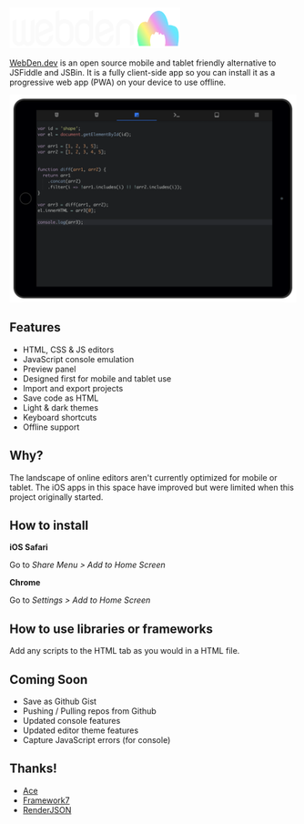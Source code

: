 
<a href="https://webden.dev/landing" target="_blank"><img src="landing/img/brand.png" width="300px" alt="WebDen"/></a>

[WebDen.dev](https://webden.dev) is an open source mobile and tablet friendly alternative to JSFiddle and JSBin.
It is a fully client-side app so you can install it as a progressive web app (PWA) on
your device to use offline.

![WebDen Screenshot](landing/img/ipad-1.png)


## Features

* HTML, CSS & JS editors
* JavaScript console emulation
* Preview panel
* Designed first for mobile and tablet use
* Import and export projects
* Save code as HTML
* Light & dark themes
* Keyboard shortcuts
* Offline support

## Why?

The landscape of online editors aren't currently optimized for mobile or tablet. The iOS apps
in this space have improved but were limited when this project originally started.


## How to install

**iOS Safari**

Go to *Share Menu > Add to Home Screen*

**Chrome**

Go to *Settings > Add to Home Screen*


## How to use libraries or frameworks

Add any scripts to the HTML tab as you would in a HTML file.


## Coming Soon

* Save as Github Gist
* Pushing / Pulling repos from Github
* Updated console features
* Updated editor theme features
* Capture JavaScript errors (for console)


## Thanks!

* [Ace](http://ace.c9.io)
* [Framework7](http://framework7.io/)
* [RenderJSON](https://github.com/caldwell/renderjson)
